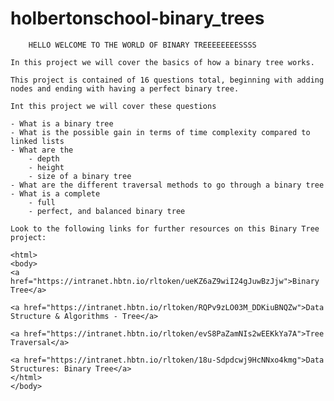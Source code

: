 # holbertonschool-binary_trees

		HELLO WELCOME TO THE WORLD OF BINARY TREEEEEEEESSSS 

	In this project we will cover the basics of how a binary tree works.

	This project is contained of 16 questions total, beginning with adding
	nodes and ending with having a perfect binary tree.

	Int this project we will cover these questions 

	- What is a binary tree
	- What is the possible gain in terms of time complexity compared to linked lists
	- What are the 
		- depth 
		- height 
		- size of a binary tree
	- What are the different traversal methods to go through a binary tree
	- What is a complete
		- full
		- perfect, and balanced binary tree

	Look to the following links for further resources on this Binary Tree project:

	<html>
	<body>
	<a href="https://intranet.hbtn.io/rltoken/ueKZ6aZ9wiI24gJuwBzJjw">Binary Tree</a>

	<a href="https://intranet.hbtn.io/rltoken/RQPv9zLO03M_DDKiuBNQZw">Data Structure & Algorithms - Tree</a>

	<a href="https://intranet.hbtn.io/rltoken/evS8PaZamNIs2wEEKkYa7A">Tree Traversal</a>

	<a href="https://intranet.hbtn.io/rltoken/18u-Sdpdcwj9HcNNxo4kmg">Data Structures: Binary Tree</a>
	</html>
	</body>
